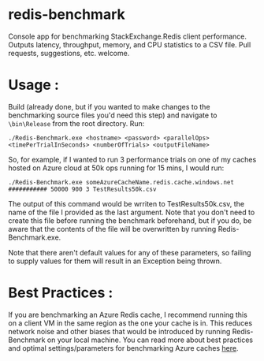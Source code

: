 # redis-benchmark
Console app for benchmarking StackExchange.Redis client performance. Outputs latency, throughput, memory, and CPU statistics to a CSV file. 
Pull requests, suggestions, etc. welcome. 

# Usage :
Build (already done, but if you wanted to make changes to the benchmarking source files you'd need this step) and navigate to `\bin\Release` from the root directory. Run: 
```
./Redis-Benchmark.exe <hostname> <password> <parallelOps> <timePerTrialInSeconds> <numberOfTrials> <outputFileName>
```
So, for example, if I wanted to run 3 performance trials on one of my caches hosted on Azure cloud at 50k ops running for 15 mins, I would run:

```
./Redis-Benchmark.exe someAzureCacheName.redis.cache.windows.net ########### 50000 900 3 TestResults50k.csv
```

The output of this command would be wrriten to TestResults50k.csv, the name of the file I provided as the last argument. Note that you don't need to create this file before running the benchmark beforehand, but if you do, be aware that the contents of the file will be overwritten by running Redis-Benchmark.exe.

Note that there aren't default values for any of these parameters, so failing to supply values for them will result in an Exception being thrown.

# Best Practices :
If you are benchmarking an Azure Redis cache, I recommend running this on a client VM in the same region as the one your cache is in. This reduces network noise and other biases that would be introduced by running Redis-Benchmark on your local machine. 
You can read more about best practices and optimal settings/parameters for benchmarking Azure caches [here](https://gist.github.com/JonCole/925630df72be1351b21440625ff2671f#performance-testing).
